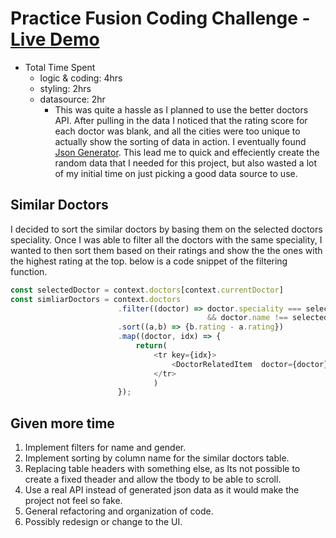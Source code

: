 # Practice Fusion Coding Challenge - [Live Demo](https://npartovi.github.io/PracticeFusion/)




- Total Time Spent
    - logic & coding: 4hrs
    - styling: 2hrs
    - datasource: 2hr
        - This was quite a hassle as I planned to use the better doctors API. After pulling in the data I noticed that the rating score for each doctor was blank, and all the cities were too unique to actually show the sorting of data in action. I eventually found [Json Generator](https://www.json-generator.com/). This lead me to quick and effeciently create the random data that I needed for this project, but also wasted a lot of my initial time on just picking a good data source to use.


## Similar Doctors

I decided to sort the similar doctors by basing them on the selected doctors speciality. Once I was able to filter all the doctors with the same speciality, I wanted to then sort them based on their ratings and show the the ones with the highest rating at the top. below is a code snippet of the filtering function.

```javascript
const selectedDoctor = context.doctors[context.currentDoctor]
const simliarDoctors = context.doctors
                        .filter((doctor) => doctor.speciality === selectedDoctor.speciality 
                                            && doctor.name !== selectedDoctor.name)
                        .sort((a,b) => {b.rating - a.rating})
                        .map((doctor, idx) => {
                            return( 
                                <tr key={idx}>
                                    <DoctorRelatedItem  doctor={doctor} />
                                </tr>
                                )
                        });
```

## Given more time

1. Implement filters for name and gender.
2. Implement sorting by column name for the similar doctors table.
3. Replacing table headers with something else, as Its not possible to create a fixed theader and allow the tbody to be able to scroll.
4. Use a real API instead of generated json data as it would make the project not feel so fake.
5. General refactoring and organization of code.
6. Possibly redesign or change to the UI.

